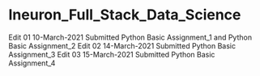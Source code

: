 # Ineuron_Full_Stack_Data_Science
Edit 01 10-March-2021 Submitted Python Basic Assignment_1 and Python Basic Assignment_2
Edit 02 14-March-2021 Submitted Python Basic Assignment_3
Edit 03 15-March-2021 Submitted Python Basic Assignment_4
